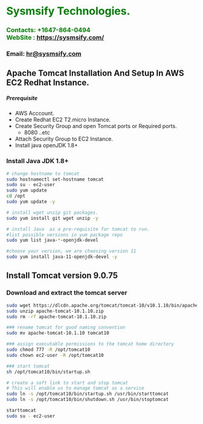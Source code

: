 #  **<span style="color:green">Sysmsify Technologies.</span>**
### **<span style="color:green">Contacts: +1647-864-0494<br> WebSite : <https://sysmsify.com/></span>**
### **Email: hr@sysmsify.com**

## Apache Tomcat Installation And Setup In AWS EC2 Redhat Instance.
##### Prerequisite
+ AWS Acccount.
+ Create Redhat EC2 T2.micro Instance.
+ Create Security Group and open Tomcat ports or Required ports.
   + 8080 ..etc
+ Attach Security Group to EC2 Instance.
+ Install java openJDK 1.8+

### Install Java JDK 1.8+ 

``` sh
# change hostname to tomcat
sudo hostnamectl set-hostname tomcat
sudo su - ec2-user
sudo yum update
cd /opt 
sudo yum update -y

# install wget unzip git packages.
sudo yum install git wget unzip -y

# install Java  as a pre-requisite for tomcat to run.
#list possible versions in yum package repo
sudo yum list java-*-openjdk-devel

#choose your version, we are choosing version 11
sudo yum install java-11-openjdk-devel -y

```
## Install Tomcat version 9.0.75
### Download and extract the tomcat server
``` sh
sudo wget https://dlcdn.apache.org/tomcat/tomcat-10/v10.1.10/bin/apache-tomcat-10.1.10.zip
sudo unzip apache-tomcat-10.1.10.zip
sudo rm -rf apache-tomcat-10.1.10.zip

### rename tomcat for good naming convention
sudo mv apache-tomcat-10.1.10 tomcat10

### assign executable permissions to the tomcat home directory
sudo chmod 777 -R /opt/tomcat10
sudo chown ec2-user -R /opt/tomcat10

### start tomcat
sh /opt/tomcat10/bin/startup.sh

# create a soft link to start and stop tomcat
# This will enable us to manage tomcat as a service
sudo ln -s /opt/tomcat10/bin/startup.sh /usr/bin/starttomcat
sudo ln -s /opt/tomcat10/bin/shutdown.sh /usr/bin/stoptomcat

starttomcat
sudo su - ec2-user
```



